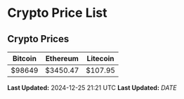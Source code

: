 # Crypto Price List

## Crypto Prices
| Bitcoin | Ethereum | Litecoin |
| ------- | -------- | -------- |
| $98649 | $3450.47 | $107.95 |
**Last Updated:** 2024-12-25 21:21 UTC
**Last Updated:** $DATE$
